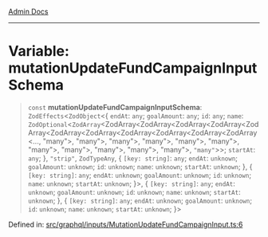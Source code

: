 [Admin Docs](/)

***

# Variable: mutationUpdateFundCampaignInputSchema

> `const` **mutationUpdateFundCampaignInputSchema**: `ZodEffects`\<`ZodObject`\<\{ `endAt`: `any`; `goalAmount`: `any`; `id`: `any`; `name`: `ZodOptional`\<`ZodArray`\<ZodArray\<ZodArray\<ZodArray\<ZodArray\<ZodArray\<ZodArray\<ZodArray\<ZodArray\<ZodArray\<ZodArray\<ZodArray\<..., "many"\>, "many"\>, "many"\>, "many"\>, "many"\>, "many"\>, "many"\>, "many"\>, "many"\>, "many"\>, "many"\>, `"many"`\>\>; `startAt`: `any`; \}, `"strip"`, `ZodTypeAny`, \{ `[key: string]`: `any`;  `endAt`: `unknown`; `goalAmount`: `unknown`; `id`: `unknown`; `name`: `unknown`; `startAt`: `unknown`; \}, \{ `[key: string]`: `any`;  `endAt`: `unknown`; `goalAmount`: `unknown`; `id`: `unknown`; `name`: `unknown`; `startAt`: `unknown`; \}\>, \{ `[key: string]`: `any`;  `endAt`: `unknown`; `goalAmount`: `unknown`; `id`: `unknown`; `name`: `unknown`; `startAt`: `unknown`; \}, \{ `[key: string]`: `any`;  `endAt`: `unknown`; `goalAmount`: `unknown`; `id`: `unknown`; `name`: `unknown`; `startAt`: `unknown`; \}\>

Defined in: [src/graphql/inputs/MutationUpdateFundCampaignInput.ts:6](https://github.com/Suyash878/talawa-api/blob/2164956a3cfab8e53ec86349b53a841816d69cde/src/graphql/inputs/MutationUpdateFundCampaignInput.ts#L6)
